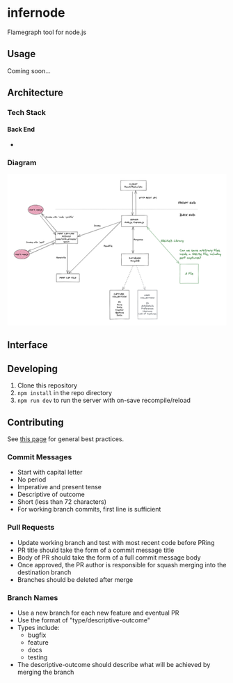 # infernode

Flamegraph tool for node.js

## Usage

Coming soon...

## Architecture

### Tech Stack

#### Back End

- 

### Diagram

![infernode architecture diagram](/docs/images/app-diagram.png)

## Interface

## Developing

1. Clone this repository
1. `npm install` in the repo directory
1. `npm run dev` to run the server with on-save recompile/reload

## Contributing

See [this page](https://www.freecodecamp.org/news/writing-good-commit-messages-a-practical-guide/) for general best practices.

### Commit Messages

- Start with capital letter
- No period
- Imperative and present tense
- Descriptive of outcome
- Short (less than 72 characters)
- For working branch commits, first line is sufficient

### Pull Requests

- Update working branch and test with most recent code before PRing
- PR title should take the form of a commit message title
- Body of PR should take the form of a full commit message body
- Once approved, the PR author is responsible for squash merging into the destination branch
- Branches should be deleted after merge

### Branch Names

- Use a new branch for each new feature and eventual PR
- Use the format of "type/descriptive-outcome"
- Types include:
  - bugfix
  - feature
  - docs
  - testing
- The descriptive-outcome should describe what will be achieved by merging the branch
  